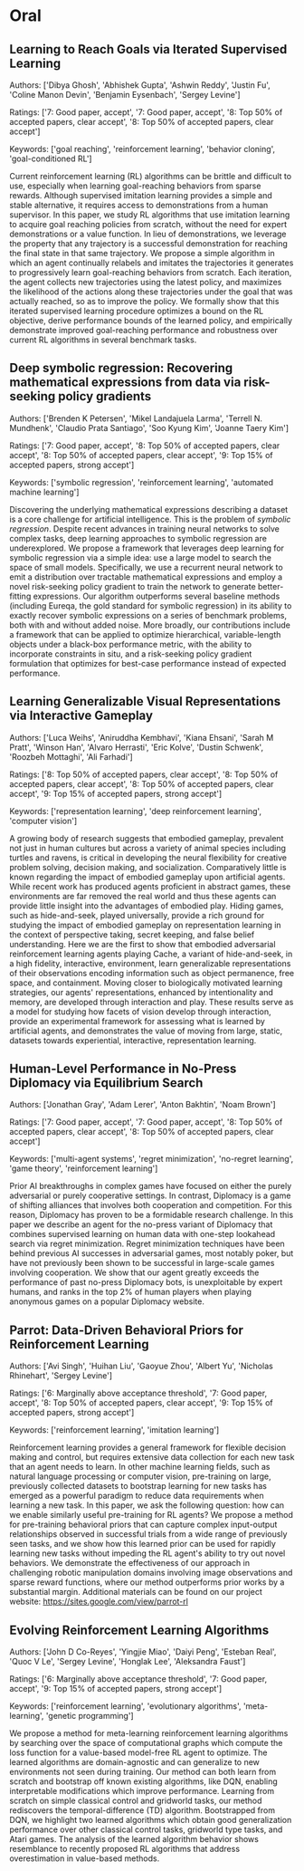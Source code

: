 # Oral

## Learning to Reach Goals via Iterated Supervised Learning

Authors: ['Dibya Ghosh', 'Abhishek Gupta', 'Ashwin Reddy', 'Justin Fu', 'Coline Manon Devin', 'Benjamin Eysenbach', 'Sergey Levine']

Ratings: ['7: Good paper, accept', '7: Good paper, accept', '8: Top 50% of accepted papers, clear accept', '8: Top 50% of accepted papers, clear accept']

Keywords: ['goal reaching', 'reinforcement learning', 'behavior cloning', 'goal-conditioned RL']

Current reinforcement learning (RL) algorithms can be brittle and difficult to use, especially when learning goal-reaching behaviors from sparse rewards. Although supervised imitation learning provides a simple and stable alternative, it requires access to demonstrations from a human supervisor. In this paper, we study RL algorithms that use imitation learning to acquire goal reaching policies from scratch, without the need for expert demonstrations or a value function. In lieu of demonstrations, we leverage the property that any trajectory is a successful demonstration for reaching the final state in that same trajectory. We propose a simple algorithm in which an agent continually relabels and imitates the trajectories it generates to progressively learn goal-reaching behaviors from scratch. Each iteration, the agent collects new trajectories using the latest policy, and maximizes the likelihood of the actions along these trajectories under the goal that was actually reached, so as to improve the policy. We formally show that this iterated supervised learning procedure optimizes a bound on the RL objective, derive performance bounds of the learned policy, and empirically demonstrate improved goal-reaching performance and robustness over current RL algorithms in several benchmark tasks. 

## Deep symbolic regression: Recovering mathematical expressions from data via risk-seeking policy gradients

Authors: ['Brenden K Petersen', 'Mikel Landajuela Larma', 'Terrell N. Mundhenk', 'Claudio Prata Santiago', 'Soo Kyung Kim', 'Joanne Taery Kim']

Ratings: ['7: Good paper, accept', '8: Top 50% of accepted papers, clear accept', '8: Top 50% of accepted papers, clear accept', '9: Top 15% of accepted papers, strong accept']

Keywords: ['symbolic regression', 'reinforcement learning', 'automated machine learning']

Discovering the underlying mathematical expressions describing a dataset is a core challenge for artificial intelligence. This is the problem of $\textit{symbolic regression}$. Despite recent advances in training neural networks to solve complex tasks, deep learning approaches to symbolic regression are underexplored. We propose a framework that leverages deep learning for symbolic regression via a simple idea: use a large model to search the space of small models. Specifically, we use a recurrent neural network to emit a distribution over tractable mathematical expressions and employ a novel risk-seeking policy gradient to train the network to generate better-fitting expressions. Our algorithm outperforms several baseline methods (including Eureqa, the gold standard for symbolic regression) in its ability to exactly recover symbolic expressions on a series of benchmark problems, both with and without added noise. More broadly, our contributions include a framework that can be applied to optimize hierarchical, variable-length objects under a black-box performance metric, with the ability to incorporate constraints in situ, and a risk-seeking policy gradient formulation that optimizes for best-case performance instead of expected performance.

## Learning Generalizable Visual Representations via Interactive Gameplay

Authors: ['Luca Weihs', 'Aniruddha Kembhavi', 'Kiana Ehsani', 'Sarah M Pratt', 'Winson Han', 'Alvaro Herrasti', 'Eric Kolve', 'Dustin Schwenk', 'Roozbeh Mottaghi', 'Ali Farhadi']

Ratings: ['8: Top 50% of accepted papers, clear accept', '8: Top 50% of accepted papers, clear accept', '8: Top 50% of accepted papers, clear accept', '9: Top 15% of accepted papers, strong accept']

Keywords: ['representation learning', 'deep reinforcement learning', 'computer vision']

A growing body of research suggests that embodied gameplay, prevalent not just in human cultures but across a variety of animal species including turtles and ravens, is critical in developing the neural flexibility for creative problem solving, decision making, and socialization. Comparatively little is known regarding the impact of embodied gameplay upon artificial agents. While recent work has produced agents proficient in abstract games, these environments are far removed the real world and thus these agents can provide little insight into the advantages of embodied play. Hiding games, such as hide-and-seek, played universally, provide a rich ground for studying the impact of embodied gameplay on representation learning in the context of perspective taking, secret keeping, and false belief understanding. Here we are the first to show that embodied adversarial reinforcement learning agents playing Cache, a variant of hide-and-seek, in a high fidelity, interactive, environment, learn generalizable representations of their observations encoding information such as object permanence, free space, and containment. Moving closer to biologically motivated learning strategies, our agents' representations, enhanced by intentionality and memory, are developed through interaction and play. These results serve as a model for studying how facets of vision develop through interaction, provide an experimental framework for assessing what is learned by artificial agents, and demonstrates the value of moving from large, static, datasets towards experiential, interactive, representation learning.

## Human-Level Performance in No-Press Diplomacy via Equilibrium Search

Authors: ['Jonathan Gray', 'Adam Lerer', 'Anton Bakhtin', 'Noam Brown']

Ratings: ['7: Good paper, accept', '7: Good paper, accept', '8: Top 50% of accepted papers, clear accept', '8: Top 50% of accepted papers, clear accept']

Keywords: ['multi-agent systems', 'regret minimization', 'no-regret learning', 'game theory', 'reinforcement learning']

Prior AI breakthroughs in complex games have focused on either the purely adversarial or purely cooperative settings. In contrast, Diplomacy is a game of shifting alliances that involves both cooperation and competition. For this reason, Diplomacy has proven to be a formidable research challenge. In this paper we describe an agent for the no-press variant of Diplomacy that combines supervised learning on human data with one-step lookahead search via regret minimization. Regret minimization techniques have been behind previous AI successes in adversarial games, most notably poker, but have not previously been shown to be successful in large-scale games involving cooperation. We show that our agent greatly exceeds the performance of past no-press Diplomacy bots, is unexploitable by expert humans, and ranks in the top 2% of human players when playing anonymous games on a popular Diplomacy website.

## Parrot: Data-Driven Behavioral Priors for Reinforcement Learning

Authors: ['Avi Singh', 'Huihan Liu', 'Gaoyue Zhou', 'Albert Yu', 'Nicholas Rhinehart', 'Sergey Levine']

Ratings: ['6: Marginally above acceptance threshold', '7: Good paper, accept', '8: Top 50% of accepted papers, clear accept', '9: Top 15% of accepted papers, strong accept']

Keywords: ['reinforcement learning', 'imitation learning']

Reinforcement learning provides a general framework for flexible decision making and control, but requires extensive data collection for each new task that an agent needs to learn. In other machine learning fields, such as natural language processing or computer vision, pre-training on large, previously collected datasets to bootstrap learning for new tasks has emerged as a powerful paradigm to reduce data requirements when learning a new task. In this paper, we ask the following question: how can we enable similarly useful pre-training for RL agents? We propose a method for pre-training behavioral priors that can capture complex input-output relationships observed in successful trials from a wide range of previously seen tasks, and we show how this learned prior can be used for rapidly learning new tasks without impeding the RL agent's ability to try out novel behaviors. We demonstrate the effectiveness of our approach in challenging robotic manipulation domains involving image observations and sparse reward functions, where our method outperforms prior works by a substantial margin. Additional materials can be found on our project website: https://sites.google.com/view/parrot-rl

## Evolving Reinforcement Learning Algorithms

Authors: ['John D Co-Reyes', 'Yingjie Miao', 'Daiyi Peng', 'Esteban Real', 'Quoc V Le', 'Sergey Levine', 'Honglak Lee', 'Aleksandra Faust']

Ratings: ['6: Marginally above acceptance threshold', '7: Good paper, accept', '9: Top 15% of accepted papers, strong accept']

Keywords: ['reinforcement learning', 'evolutionary algorithms', 'meta-learning', 'genetic programming']

We propose a method for meta-learning reinforcement learning algorithms by searching over the space of computational graphs which compute the loss function for a value-based model-free RL agent to optimize. The learned algorithms are domain-agnostic and can generalize to new environments not seen during training. Our method can both learn from scratch and bootstrap off known existing algorithms, like DQN, enabling interpretable modifications which improve performance. Learning from scratch on simple classical control and gridworld tasks, our method rediscovers the temporal-difference (TD) algorithm. Bootstrapped from DQN, we highlight two learned algorithms which obtain good generalization performance over other classical control tasks, gridworld type tasks, and Atari games. The analysis of the learned algorithm behavior shows resemblance to recently proposed RL algorithms that address overestimation in value-based methods.

